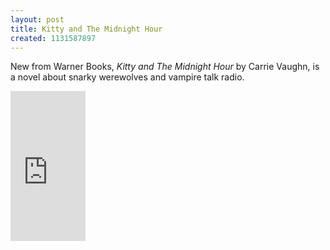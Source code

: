 ```yaml
---
layout: post
title: Kitty and The Midnight Hour
created: 1131587897
---
```

<p>New from Warner Books, <em>Kitty and The Midnight Hour</em> by Carrie Vaughn, is a novel about snarky werewolves and vampire talk radio.</p>

<!--break-->

<iframe src="http://rcm.amazon.com/e/cm?t=mcdema-20&o=1&p=8&l=as1&asins=0446616419&fc1=000000&lc1=004477&bc1=ffffff&lt1=_blank&nou=1&IS2=1&bg1=ffffff&f=ifr" style="width:120px;height:240px;" scrolling="no" marginwidth="0" marginheight="0" frameborder="0"></iframe>
